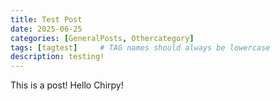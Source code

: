 ```yaml
---
title: Test Post
date: 2025-06-25
categories: [GeneralPosts, Othercategory]
tags: [tagtest]     # TAG names should always be lowercase
description: testing!
---
```




This is a post! Hello Chirpy!
